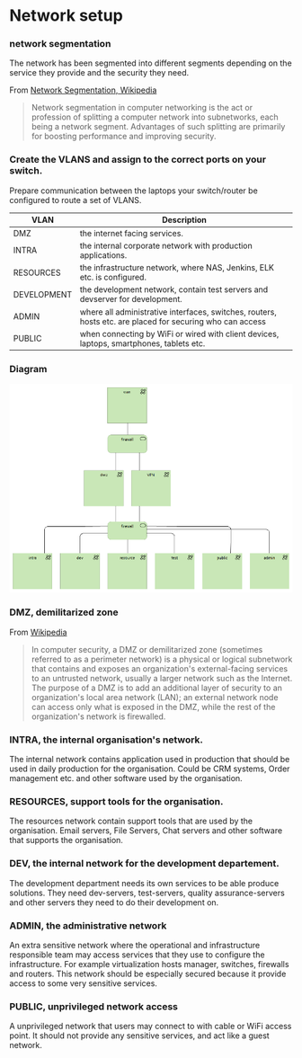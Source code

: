 # Network setup

### network segmentation
The network has been segmented into different segments depending on the service they provide and the security they need.

From [Network Segmentation, Wikipedia](https://en.wikipedia.org/wiki/Network_segmentation)  
> Network segmentation in computer networking is the act or profession of splitting a computer 
> network into subnetworks, each being a network segment. Advantages of such splitting are primarily 
> for boosting performance and improving security.

### Create the VLANS and assign to the correct ports on your switch.
Prepare communication between the laptops your switch/router
be configured to route a set of VLANS.

| VLAN          | Description  |
| ------------- |------------- |
| DMZ           | the internet facing services.            |
| INTRA         | the internal corporate network with production applications.            |
| RESOURCES     | the infrastructure network, where NAS, Jenkins, ELK etc. is configured.             |
| DEVELOPMENT   | the development network, contain test servers and devserver for development. |
| ADMIN         | where all administrative interfaces, switches, routers, hosts etc. are placed for securing who can access   |
| PUBLIC        | when connecting by WiFi or wired with client devices, laptops, smartphones, tablets etc.             |

### Diagram
![network_diagram](networks.png)


### DMZ, demilitarized zone
From [Wikipedia](https://en.wikipedia.org/wiki/DMZ_(computing))
> In computer security, a DMZ or demilitarized zone (sometimes referred to as a perimeter network)
> is a physical or logical subnetwork that contains and exposes an organization's external-facing
> services to an untrusted network, usually a larger network such as the Internet.
> The purpose of a DMZ is to add an additional layer of security to an organization's
> local area network (LAN); an external network node can access only what is exposed in the DMZ,
> while the rest of the organization's network is firewalled.

### INTRA, the internal organisation's network.
The internal network contains application used in production that should be used in daily production
for the organisation. Could be CRM systems, Order management etc. and other software used by the 
organisation.

### RESOURCES, support tools for the organisation.
The resources network contain support tools that are used by the organisation. Email servers, File Servers,
Chat servers and other software that supports the organisation.

### DEV, the internal network for the development departement.
The development department needs its own services to be able produce solutions. They need dev-servers, 
 test-servers, quality assurance-servers and other servers they need to do their development on.
 
### ADMIN, the administrative network
An extra sensitive network where the operational and infrastructure responsible team may access services
that they use to configure the infrastructure. For example virtualization hosts manager, switches, firewalls
and routers. This network should be especially secured because it provide access to some very sensitive 
services.

### PUBLIC, unprivileged network access
A unprivileged network that users may connect to with cable or WiFi access point.
It should not provide any sensitive services, and act like a guest network.
